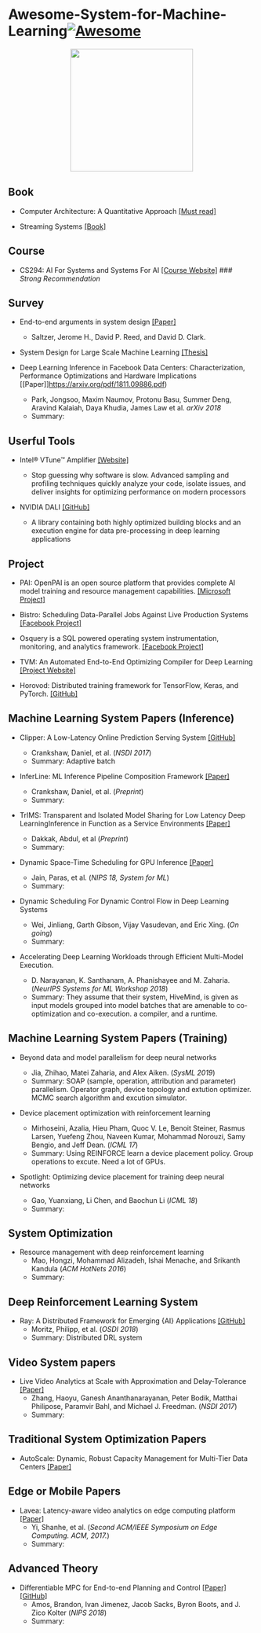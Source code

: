 # Awesome-System-for-Machine-Learning[![Awesome](https://awesome.re/badge.svg)](https://awesome.re)

<p align="center">
  <img width="250" src="https://camo.githubusercontent.com/1131548cf666e1150ebd2a52f44776d539f06324/68747470733a2f2f63646e2e7261776769742e636f6d2f73696e647265736f726875732f617765736f6d652f6d61737465722f6d656469612f6c6f676f2e737667" "Awesome!">
</p>



## Book

- Computer Architecture: A Quantitative Approach [[Must read]](http://citeseerx.ist.psu.edu/viewdoc/download?doi=10.1.1.115.1881&rep=rep1&type=pdf)

- Streaming Systems [[Book]](https://www.oreilly.com/library/view/streaming-systems/9781491983867/)

## Course

- CS294: AI For Systems and Systems For AI  [[Course Website]](https://github.com/ucbrise/cs294-ai-sys-sp19) ### *Strong Recommendation*

## Survey

- End-to-end arguments in system design [[Paper]](http://web.mit.edu/Saltzer/www/publications/endtoend/endtoend.pdf)
  - Saltzer, Jerome H., David P. Reed, and David D. Clark. 
  
- System Design for Large Scale Machine Learning [[Thesis]](http://shivaram.org/publications/shivaram-dissertation.pdf)

- Deep Learning Inference in Facebook Data Centers: Characterization, Performance Optimizations and Hardware Implications [[Paper]]https://arxiv.org/pdf/1811.09886.pdf)
  - Park, Jongsoo, Maxim Naumov, Protonu Basu, Summer Deng, Aravind Kalaiah, Daya Khudia, James Law et al. *arXiv 2018*
  - Summary: 

## Userful Tools

- Intel® VTune™ Amplifier [[Website]](https://software.intel.com/en-us/vtune)
  - Stop guessing why software is slow. Advanced sampling and profiling techniques quickly analyze your code, isolate issues, and deliver insights for optimizing performance on modern processors
  
- NVIDIA DALI [[GitHub]](https://github.com/NVIDIA/DALI)
  - A library containing both highly optimized building blocks and an execution engine for data pre-processing in deep learning applications 

#### 

## Project

- PAI: OpenPAI is an open source platform that provides complete AI model training and resource management capabilities. [[Microsoft Project]](https://github.com/Microsoft/pai#resources)

- Bistro: Scheduling Data-Parallel Jobs Against Live Production Systems [[Facebook Project]](https://github.com/facebook/bistro)

- Osquery is a SQL powered operating system instrumentation, monitoring, and analytics framework. [[Facebook Project]](https://osquery.io/)

- TVM: An Automated End-to-End Optimizing Compiler for Deep Learning
[[Project Website]](https://tvm.ai/)

- Horovod: Distributed training framework for TensorFlow, Keras, and PyTorch. 
[[GitHub]](https://github.com/uber/horovod)

## Machine Learning System Papers (Inference)

- Clipper: A Low-Latency Online Prediction Serving System
[[GitHub]](https://github.com/ucbrise/clipper)
  - Crankshaw, Daniel, et al. (*NSDI 2017*)
  - Summary: Adaptive batch
  
- InferLine: ML Inference Pipeline Composition Framework [[Paper]](https://arxiv.org/pdf/1812.01776.pdf)
  - Crankshaw, Daniel, et al. (*Preprint*)
  - Summary:

- TrIMS: Transparent and Isolated Model Sharing for Low Latency Deep LearningInference in Function as a Service Environments [[Paper]](https://arxiv.org/pdf/1811.09732.pdf)
  - Dakkak, Abdul, et al (*Preprint*)
  - Summary:

- Dynamic Space-Time Scheduling for GPU Inference [[Paper]](http://learningsys.org/nips18/assets/papers/102CameraReadySubmissionGPU_Virtualization%20(8).pdf)
  - Jain, Paras, et al. (*NIPS 18, System for ML*)
  - Summary: 

- Dynamic Scheduling For Dynamic Control Flow in Deep Learning Systems
  - Wei, Jinliang, Garth Gibson, Vijay Vasudevan, and Eric Xing. (*On going*)
  - Summary:
  
- Accelerating Deep Learning Workloads through Efficient Multi-Model Execution. 
  - D. Narayanan, K. Santhanam, A. Phanishayee and M. Zaharia. (*NeurIPS Systems for ML Workshop 2018*)
  - Summary: They assume that their system, HiveMind, is given as input models grouped into model batches that are amenable to co-optimization and co-execution. a compiler, and a runtime.

## Machine Learning System Papers (Training)

- Beyond data and model parallelism for deep neural networks
  - Jia, Zhihao, Matei Zaharia, and Alex Aiken. (*SysML 2019*)
  - Summary: SOAP (sample, operation, attribution and parameter) parallelism. Operator graph, device topology and extution optimizer. MCMC search algorithm and excution simulator.

- Device placement optimization with reinforcement learning
  - Mirhoseini, Azalia, Hieu Pham, Quoc V. Le, Benoit Steiner, Rasmus Larsen, Yuefeng Zhou, Naveen Kumar, Mohammad Norouzi, Samy Bengio, and Jeff Dean. (*ICML 17*)
  - Summary: Using REINFORCE learn a device placement policy. Group operations to excute. Need a lot of GPUs.

- Spotlight: Optimizing device placement for training deep neural networks
  - Gao, Yuanxiang, Li Chen, and Baochun Li (*ICML 18*)
  - Summary:

## System Optimization

- Resource management with deep reinforcement learning 
  - Mao, Hongzi, Mohammad Alizadeh, Ishai Menache, and Srikanth Kandula (*ACM HotNets 2016*)
  - Summary:
  
## Deep Reinforcement Learning System

- Ray: A Distributed Framework for Emerging {AI} Applications [[GitHub]](https://www.usenix.org/conference/osdi18/presentation/moritz)
  - Moritz, Philipp, et al. (*OSDI 2018*)
  - Summary: Distributed DRL system

## Video System papers

- Live Video Analytics at Scale with Approximation and Delay-Tolerance [[Paper]](https://www.microsoft.com/en-us/research/wp-content/uploads/2017/02/videostorm_nsdi17.pdf)
  - Zhang, Haoyu, Ganesh Ananthanarayanan, Peter Bodik, Matthai Philipose, Paramvir Bahl, and Michael J. Freedman. (*NSDI 2017*)
  - Summary: 

## Traditional System Optimization Papers

- AutoScale: Dynamic, Robust Capacity Management for Multi-Tier Data Centers
[[Paper]](https://dl.acm.org/citation.cfm?id=2382556)

## Edge or Mobile Papers 

- Lavea: Latency-aware video analytics on edge computing platform [[Paper]](http://www.cs.wayne.edu/~weisong/papers/yi17-LAVEA.pdf)
  - Yi, Shanhe, et al. (*Second ACM/IEEE Symposium on Edge Computing. ACM, 2017.*)
  - Summary:

## Advanced Theory
- Differentiable MPC for End-to-end Planning and Control [[Paper]](https://www.cc.gatech.edu/~bboots3/files/DMPC.pdf)  [[GitHub]](https://locuslab.github.io/mpc.pytorch/)
  - Amos, Brandon, Ivan Jimenez, Jacob Sacks, Byron Boots, and J. Zico Kolter (*NIPS 2018*)
  - Summary:
